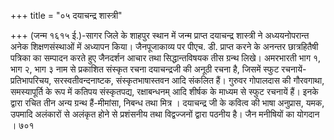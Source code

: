 +++
title = "०५ दयाचन्द्र शास्त्री"

+++
(जन्म १६१५ ई.)-सागर जिले के शाहपुर स्थान में जन्म प्राप्त दयाचन्द्र शास्त्री ने अध्ययनोपरान्त अनेक शिक्षणसंस्थाओं में अध्यापन किया। जैनपूजाकाव्य पर पीएच. डी. प्राप्त करने के अनन्तर छात्रहितैषी पत्रिका का सम्पादन करते हुए जैनदर्शन आचार तथा सिद्धान्तविषयक तीस ग्रन्थ लिखे। अमरभारती भाग १, भाग २, भाग ३ नाम से प्रकाशित संस्कृत रचना दयाचन्द्रजी की अनूठी रचना है, जिसमें स्फुट रचनायें-प्रतिभापरिचय, सरस्वतीवन्दनाष्टक, संस्कृतभाषास्तवन आदि संकलित हैं। गुरुवर गोपालदास की गौरवगाथा, समस्यापूर्ति के रूप में कतिपय संस्कृतपद्य, रक्षाबन्धनम् आदि शीर्षक के माध्यम से स्फुट रचनायें हैं। इनके द्वारा रचित तीन अन्य ग्रन्थ हैं-मीमांसा, निबन्ध तथा मित्र । दयाचन्द्र जी के कवित्व की भाषा अनुप्रास, यमक, उपमादि अलंकारों से अलंकृत होने से प्रशंसनीय तथा विद्वज्जनों द्वारा पठनीय है।
जैन मनीषियों का योगदान ।
७०१